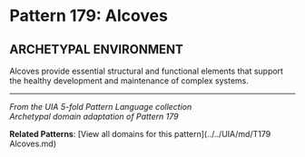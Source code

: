 # Pattern 179: Alcoves

## ARCHETYPAL ENVIRONMENT

Alcoves provide essential structural and functional elements that support the healthy development and maintenance of complex systems.

---

*From the UIA 5-fold Pattern Language collection*  
*Archetypal domain adaptation of Pattern 179*

**Related Patterns**: [View all domains for this pattern](../../UIA/md/T179 Alcoves.md)